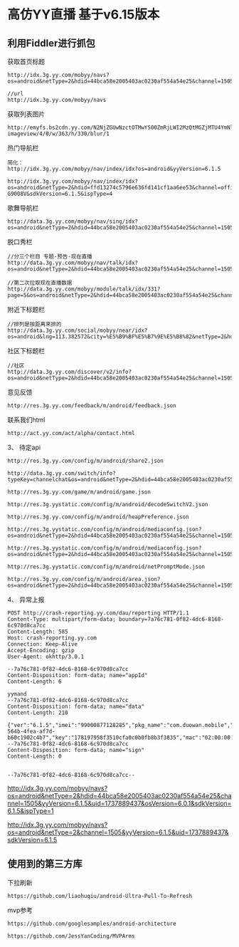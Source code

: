 # 高仿YY直播 基于v6.15版本

## 利用Fiddler进行抓包

获取首页标题

	http://idx.3g.yy.com/mobyy/navs?os=android&netType=2&hdid=44bca58e2005403ac0230af554a54e25&channel=1505&yyVersion=6.1.5&mac=02%3A00%3A00%3A00%3A00%3A00&uid=1737889437&osVersion=6.0.1&imei=460026188898485&model=MI+5&sdkVersion=6.1.5&ispType=1

	//url
	http://idx.3g.yy.com/mobyy/navs

获取列表图片

	http://emyfs.bs2cdn.yy.com/N2NjZGUwNzctOTMwYS00ZmRjLWI2MzQtMGZjMTU4YmNlZTFi.jpg?imageview/4/0/w/363/h/330/blur/1

热门导航栏

	简化：
	http://idx.3g.yy.com/mobyy/nav/index/idx?os=android&yyVersion=6.1.5

	http://idx.3g.yy.com/mobyy/nav/index/idx?os=android&netType=2&hdid=ffd13274c5796e636fd141cf1aa6ee53&channel=official&bkt=0&yyVersion=6.1.5&mac=02%3A00%3A00%3A00%3A00%3A00&uid=0&osVersion=6.0.1&imei=355066066195415&model=SM-G9008V&sdkVersion=6.1.5&ispType=4

歌舞导航栏

	http://data.3g.yy.com/mobyy/nav/sing/idx?os=android&netType=2&hdid=44bca58e2005403ac0230af554a54e25&channel=1505&bkt=0&yyVersion=6.1.5&mac=02%3A00%3A00%3A00%3A00%3A00&uid=1737889437&osVersion=6.0.1&imei=460026188898485&model=MI+5&sdkVersion=6.1.5&ispType=1

脱口秀栏 

	//分三个栏目 专题-预告-现在直播
	http://data.3g.yy.com/mobyy/nav/talk/idx?os=android&netType=2&hdid=44bca58e2005403ac0230af554a54e25&channel=1505&bkt=0&yyVersion=6.1.5&mac=02%3A00%3A00%3A00%3A00%3A00&uid=1737889437&osVersion=6.0.1&imei=460026188898485&model=MI+5&sdkVersion=6.1.5&ispType=1

	//第二次拉取现在直播数据
	http://data.3g.yy.com/mobyy/module/talk/idx/331?page=5&os=android&netType=2&hdid=44bca58e2005403ac0230af554a54e25&channel=1505&bkt=0&yyVersion=6.1.5&mac=02%3A00%3A00%3A00%3A00%3A00&uid=1737889437&osVersion=6.0.1&imei=460026188898485&model=MI+5&sdkVersion=6.1.5&ispType=1


附近下标题栏

	//排列是按距离来排的
	http://data.3g.yy.com/social/mobyy/near/idx?os=android&lng=113.382572&city=%E5%B9%BF%E5%B7%9E%E5%B8%82&netType=2&hdid=44bca58e2005403ac0230af554a54e25&channel=1505&cty=%E4%B8%AD%E5%9B%BD&yyVersion=6.1.5&mac=02%3A00%3A00%3A00%3A00%3A00&uid=1737889437&osVersion=6.0.1&prv=%E5%B9%BF%E4%B8%9C%E7%9C%81&imei=460026188898485&model=MI+5&sdkVersion=6.1.5&page=1&ispType=1&lat=23.126755

社区下标题栏

	//社区
	http://data.3g.yy.com/discover/v2/info?os=android&netType=2&hdid=44bca58e2005403ac0230af554a54e25&channel=1505&yyVersion=6.1.5&mac=02%3A00%3A00%3A00%3A00%3A00&uid=1737889437&osVersion=6.0.1&imei=460026188898485&model=MI+5&sdkVersion=6.1.5&ispType=1

意见反馈

	http://res.3g.yy.com/feedback/m/android/feedback.json

联系我们html

	http://act.yy.com/act/alpha/contact.html

3、 待定api

	http://res.3g.yy.com/config/m/android/share2.json

	http://data.3g.yy.com/switch/info?typeKey=channelchat&os=android&netType=2&hdid=44bca58e2005403ac0230af554a54e25&channel=1505&yyVersion=6.1.5&mac=02%3A00%3A00%3A00%3A00%3A00&uid=0&osVersion=6.0.1&imei=460026188898485&model=MI+5&sdkVersion=6.1.5&ispType=1

	http://res.3g.yy.com/game/m/android/game.json	

	http://res.3g.yystatic.com/config/m/android/decodeSwitchV2.json

	http://res.3g.yy.com/config/m/android/heapPreference.json

	http://res.3g.yystatic.com/config/m/android/mediaconfig.json?os=android&netType=2&hdid=44bca58e2005403ac0230af554a54e25&channel=1505&yyVersion=6.1.5&mac=02%3A00%3A00%3A00%3A00%3A00&uid=0&osVersion=6.0.1&imei=460026188898485&model=MI+5&sdkVersion=6.1.5&ispType=1

	http://res.3g.yystatic.com/config/m/android/mediaconfig.json?os=android&netType=2&hdid=44bca58e2005403ac0230af554a54e25&channel=1505&yyVersion=6.1.5&mac=02%3A00%3A00%3A00%3A00%3A00&uid=0&osVersion=6.0.1&imei=460026188898485&model=MI+5&sdkVersion=6.1.5&ispType=1

	http://res.3g.yystatic.com/config/m/android/netPromptMode.json

	http://res.3g.yy.com/config/m/android/area.json?os=android&netType=2&hdid=44bca58e2005403ac0230af554a54e25&channel=1505&yyVersion=6.1.5&mac=02%3A00%3A00%3A00%3A00%3A00&uid=1737889437&osVersion=6.0.1&imei=460026188898485&model=MI+5&sdkVersion=6.1.5&ispType=1



4、 异常上报

	POST http://crash-reporting.yy.com/dau/reporting HTTP/1.1
	Content-Type: multipart/form-data; boundary=7a76c781-0f82-4dc6-8168-6c970d8ca7cc
	Content-Length: 585
	Host: crash-reporting.yy.com
	Connection: Keep-Alive
	Accept-Encoding: gzip
	User-Agent: okhttp/3.0.1
	
	--7a76c781-0f82-4dc6-8168-6c970d8ca7cc
	Content-Disposition: form-data; name="appId"
	Content-Length: 6
	
	yymand
	--7a76c781-0f82-4dc6-8168-6c970d8ca7cc
	Content-Disposition: form-data; name="data"
	Content-Length: 210
	
	{"ver":"6.1.5","imei":"99000877128285","pkg_name":"com.duowan.mobile","from":"1505","guid":"a6a2ff49-564b-4fea-af7d-b60c1902c4b7","key":"178197958f3510cfa0c0b0fb8b3f3835","mac":"02:00:00:00:00:00","net":"WIFI"}
	--7a76c781-0f82-4dc6-8168-6c970d8ca7cc
	Content-Disposition: form-data; name="sign"
	Content-Length: 0
	
	
	--7a76c781-0f82-4dc6-8168-6c970d8ca7cc--


http://idx.3g.yy.com/mobyy/navs?os=android&netType=2&hdid=44bca58e2005403ac0230af554a54e25&channel=1505&yyVersion=6.1.5&uid=1737889437&osVersion=6.0.1&sdkVersion=6.1.5&ispType=1

http://idx.3g.yy.com/mobyy/navs?os=android&netType=2&channel=1505&yyVersion=6.1.5&uid=1737889437&sdkVersion=6.1.5


## 使用到的第三方库

下拉刷新

	https://github.com/liaohuqiu/android-Ultra-Pull-To-Refresh

mvp参考

	https://github.com/googlesamples/android-architecture

	https://github.com/JessYanCoding/MVPArms